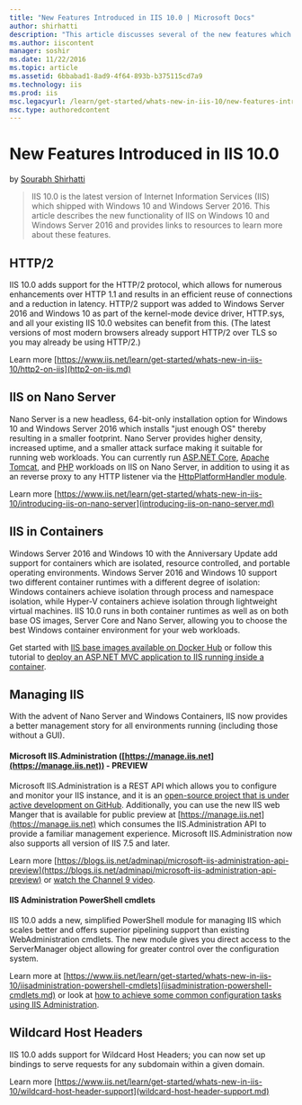 ```yaml
---
title: "New Features Introduced in IIS 10.0 | Microsoft Docs"
author: shirhatti
description: "This article discusses several of the new features which were introduced in Internet Information Services (IIS) which shipped with Windows 10 and Windows Ser..."
ms.author: iiscontent
manager: soshir
ms.date: 11/22/2016
ms.topic: article
ms.assetid: 6bbabad1-8ad9-4f64-893b-b375115cd7a9
ms.technology: iis
ms.prod: iis
msc.legacyurl: /learn/get-started/whats-new-in-iis-10/new-features-introduced-in-iis-100
msc.type: authoredcontent
---
```

New Features Introduced in IIS 10.0
====================
by [Sourabh Shirhatti](https://github.com/shirhatti)

> IIS 10.0 is the latest version of Internet Information Services (IIS) which shipped with Windows 10 and Windows Server 2016. This article describes the new functionality of IIS on Windows 10 and Windows Server 2016 and provides links to resources to learn more about these features.


## HTTP/2

IIS 10.0 adds support for the HTTP/2 protocol, which allows for numerous enhancements over HTTP 1.1 and results in an efficient reuse of connections and a reduction in latency. HTTP/2 support was added to Windows Server 2016 and Windows 10 as part of the kernel-mode device driver, HTTP.sys, and all your existing IIS 10.0 websites can benefit from this. (The latest versions of most modern browsers already support HTTP/2 over TLS so you may already be using HTTP/2.)

Learn more [https://www.iis.net/learn/get-started/whats-new-in-iis-10/http2-on-iis](http2-on-iis.md)

## IIS on Nano Server

Nano Server is a new headless, 64-bit-only installation option for Windows 10 and Windows Server 2016 which installs &quot;just enough OS&quot; thereby resulting in a smaller footprint. Nano Server provides higher density, increased uptime, and a smaller attack surface making it suitable for running web workloads. You can currently run [ASP.NET Core](https://docs.microsoft.com/en-us/aspnet/core/tutorials/nano-server), [Apache Tomcat](https://blogs.iis.net/jeonghwan/running-tomcat-with-iis-on-nano-server), and [PHP](https://blogs.iis.net/jeonghwan/running-wordpress-with-iis-and-wincache-on-nano-server) workloads on IIS on Nano Server, in addition to using it as an reverse proxy to any HTTP listener via the [HttpPlatformHandler module](https://www.iis.net/downloads/microsoft/httpplatformhandler).

Learn more [https://www.iis.net/learn/get-started/whats-new-in-iis-10/introducing-iis-on-nano-server](introducing-iis-on-nano-server.md)

## IIS in Containers

Windows Server 2016 and Windows 10 with the Anniversary Update add support for containers which are isolated, resource controlled, and portable operating environments. Windows Server 2016 and Windows 10 support two different container runtimes with a different degree of isolation: Windows containers achieve isolation through process and namespace isolation, while Hyper-V containers achieve isolation through lightweight virtual machines. IIS 10.0 runs in both container runtimes as well as on both base OS images, Server Core and Nano Server, allowing you to choose the best Windows container environment for your web workloads.

Get started with [IIS base images available on Docker Hub](https://hub.docker.com/r/microsoft/iis/) or follow this tutorial to [deploy an ASP.NET MVC application to IIS running inside a container](https://docs.microsoft.com/en-us/dotnet/articles/framework/docker/aspnetmvc).

## Managing IIS

With the advent of Nano Server and Windows Containers, IIS now provides a better management story for all environments running (including those without a GUI).

#### Microsoft IIS.Administration ([https://manage.iis.net](https://manage.iis.net)) - PREVIEW

Microsoft IIS.Administration is a REST API which allows you to configure and monitor your IIS instance, and it is an [open-source project that is under active development on GitHub](https://github.com/Microsoft/IIS.Administration). Additionally, you can use the new IIS web Manger that is available for public preview at [https://manage.iis.net](https://manage.iis.net) which consumes the IIS.Administration API to provide a familiar management experience. Microsoft IIS.Administration now also supports all version of IIS 7.5 and later.

Learn more [https://blogs.iis.net/adminapi/microsoft-iis-administration-api-preview](https://blogs.iis.net/adminapi/microsoft-iis-administration-api-preview) or [watch the Channel 9 video](https://channel9.msdn.com/Blogs/Seth-Juarez/Microsoft-IIS-Administration-A-new-way-to-manage-IIS).

#### IIS Administration PowerShell cmdlets

IIS 10.0 adds a new, simplified PowerShell module for managing IIS which scales better and offers superior pipelining support than existing WebAdministration cmdlets. The new module gives you direct access to the ServerManager object allowing for greater control over the configuration system.

Learn more at [https://www.iis.net/learn/get-started/whats-new-in-iis-10/iisadministration-powershell-cmdlets](iisadministration-powershell-cmdlets.md) or look at [how to achieve some common configuration tasks using IIS Administration](https://blogs.iis.net/jeonghwan/how-to-use-iisadministration-powershell-cmdlets-to-configure-iis-configuration-settings).

## Wildcard Host Headers

IIS 10.0 adds support for Wildcard Host Headers; you can now set up bindings to serve requests for any subdomain within a given domain.

Learn more [https://www.iis.net/learn/get-started/whats-new-in-iis-10/wildcard-host-header-support](wildcard-host-header-support.md)